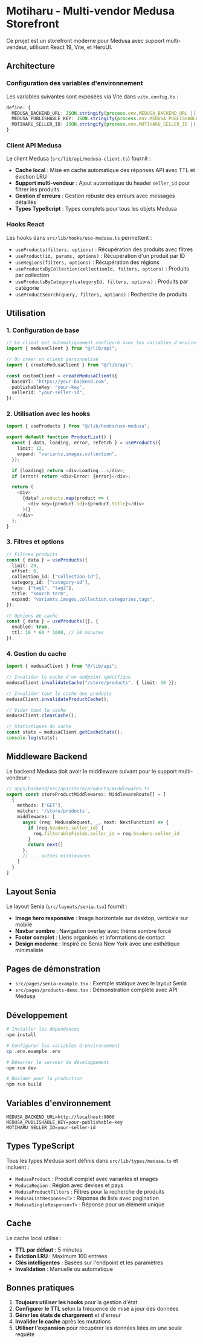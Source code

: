 # Motiharu - Multi-vendor Medusa Storefront

Ce projet est un storefront moderne pour Medusa avec support multi-vendeur, utilisant React 19, Vite, et HeroUI.

## Architecture

### Configuration des variables d'environnement

Les variables suivantes sont exposées via Vite dans `vite.config.ts` :

```typescript
define: {
  MEDUSA_BACKEND_URL: JSON.stringify(process.env.MEDUSA_BACKEND_URL || "http://localhost:9000"),
  MEDUSA_PUBLISHABLE_KEY: JSON.stringify(process.env.MEDUSA_PUBLISHABLE_KEY || ""),
  MOTIHARU_SELLER_ID: JSON.stringify(process.env.MOTIHARU_SELLER_ID || ""),
}
```

### Client API Medusa

Le client Medusa (`src/lib/api/medusa-client.ts`) fournit :

- **Cache local** : Mise en cache automatique des réponses API avec TTL et éviction LRU
- **Support multi-vendeur** : Ajout automatique du header `seller_id` pour filtrer les produits
- **Gestion d'erreurs** : Gestion robuste des erreurs avec messages détaillés
- **Types TypeScript** : Types complets pour tous les objets Medusa

### Hooks React

Les hooks dans `src/lib/hooks/use-medusa.ts` permettent :

- `useProducts(filters, options)` : Récupération des produits avec filtres
- `useProduct(id, params, options)` : Récupération d'un produit par ID
- `useRegions(filters, options)` : Récupération des régions
- `useProductsByCollection(collectionId, filters, options)` : Produits par collection
- `useProductsByCategory(categoryId, filters, options)` : Produits par catégorie
- `useProductSearch(query, filters, options)` : Recherche de produits

## Utilisation

### 1. Configuration de base

```typescript
// Le client est automatiquement configuré avec les variables d'environnement
import { medusaClient } from "@/lib/api";

// Ou créer un client personnalisé
import { createMedusaClient } from "@/lib/api";

const customClient = createMedusaClient({
  baseUrl: "https://your-backend.com",
  publishableKey: "your-key",
  sellerId: "your-seller-id",
});
```

### 2. Utilisation avec les hooks

```typescript
import { useProducts } from "@/lib/hooks/use-medusa";

export default function ProductList() {
  const { data, loading, error, refetch } = useProducts({
    limit: 12,
    expand: "variants,images,collection",
  });

  if (loading) return <div>Loading...</div>;
  if (error) return <div>Error: {error}</div>;

  return (
    <div>
      {data?.products.map(product => (
        <div key={product.id}>{product.title}</div>
      ))}
    </div>
  );
}
```

### 3. Filtres et options

```typescript
// Filtres produits
const { data } = useProducts({
  limit: 20,
  offset: 0,
  collection_id: ["collection-id"],
  category_id: ["category-id"],
  tags: ["tag1", "tag2"],
  title: "search term",
  expand: "variants,images,collection,categories,tags",
});

// Options de cache
const { data } = useProducts({}, {
  enabled: true,
  ttl: 10 * 60 * 1000, // 10 minutes
});
```

### 4. Gestion du cache

```typescript
import { medusaClient } from "@/lib/api";

// Invalider le cache d'un endpoint spécifique
medusaClient.invalidateCache("/store/products", { limit: 10 });

// Invalider tout le cache des produits
medusaClient.invalidateProductCache();

// Vider tout le cache
medusaClient.clearCache();

// Statistiques du cache
const stats = medusaClient.getCacheStats();
console.log(stats);
```

## Middleware Backend

Le backend Medusa doit avoir le middleware suivant pour le support multi-vendeur :

```typescript
// apps/backend/src/api/store/products/middlewares.ts
export const storeProductMiddlewares: MiddlewareRoute[] = [
  {
    methods: ['GET'],
    matcher: '/store/products',
    middlewares: [
      async (req: MedusaRequest, _, next: NextFunction) => {
        if (req.headers.seller_id) {
          req.filterableFields.seller_id = req.headers.seller_id
        }
        return next()
      },
      // ... autres middlewares
    ]
  }
]
```

## Layout Senia

Le layout Senia (`src/layouts/senia.tsx`) fournit :

- **Image hero responsive** : Image horizontale sur desktop, verticale sur mobile
- **Navbar sombre** : Navigation overlay avec thème sombre forcé
- **Footer complet** : Liens organisés et informations de contact
- **Design moderne** : Inspiré de Senia New York avec une esthétique minimaliste

## Pages de démonstration

- `src/pages/senia-example.tsx` : Exemple statique avec le layout Senia
- `src/pages/products-demo.tsx` : Démonstration complète avec API Medusa

## Développement

```bash
# Installer les dépendances
npm install

# Configurer les variables d'environnement
cp .env.example .env

# Démarrer le serveur de développement
npm run dev

# Builder pour la production
npm run build
```

## Variables d'environnement

```env
MEDUSA_BACKEND_URL=http://localhost:9000
MEDUSA_PUBLISHABLE_KEY=your-publishable-key
MOTIHARU_SELLER_ID=your-seller-id
```

## Types TypeScript

Tous les types Medusa sont définis dans `src/lib/types/medusa.ts` et incluent :

- `MedusaProduct` : Produit complet avec variantes et images
- `MedusaRegion` : Région avec devises et pays
- `MedusaProductFilters` : Filtres pour la recherche de produits
- `MedusaListResponse<T>` : Réponse de liste avec pagination
- `MedusaSingleResponse<T>` : Réponse pour un élément unique

## Cache

Le cache local utilise :

- **TTL par défaut** : 5 minutes
- **Éviction LRU** : Maximum 100 entrées
- **Clés intelligentes** : Basées sur l'endpoint et les paramètres
- **Invalidation** : Manuelle ou automatique

## Bonnes pratiques

1. **Toujours utiliser les hooks** pour la gestion d'état
2. **Configurer le TTL** selon la fréquence de mise à jour des données
3. **Gérer les états de chargement** et d'erreur
4. **Invalider le cache** après les mutations
5. **Utiliser l'expansion** pour récupérer les données liées en une seule requête
